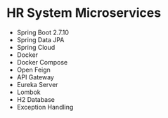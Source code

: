 # HR System Microservices

* Spring Boot 2.7.10
* Spring Data JPA
* Spring Cloud
* Docker
* Docker Compose
* Open Feign
* API Gateway
* Eureka Server
* Lombok
* H2 Database
* Exception Handling
